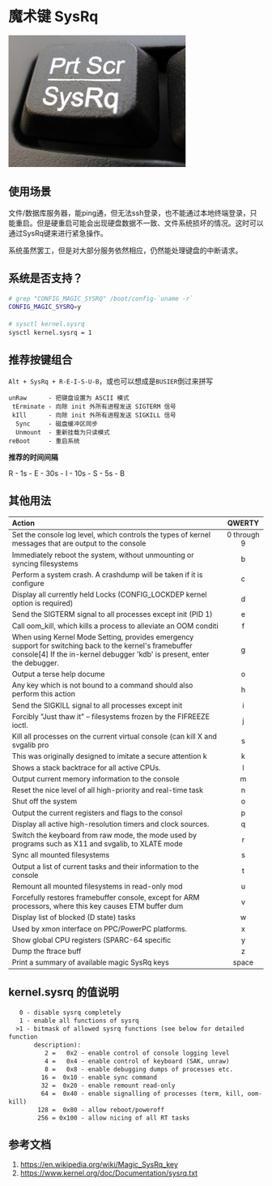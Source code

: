 # 魔术键 SysRq

![](sysrq/sysrq.jpg)

## 使用场景

文件/数据库服务器，能ping通，但无法ssh登录，也不能通过本地终端登录，只能重启。但是硬重启可能会出现硬盘数据不一致、文件系统损坏的情况。这时可以通过SysRq键来进行紧急操作。

系统虽然罢工，但是对大部分服务依然相应，仍然能处理键盘的中断请求。

## 系统是否支持？

```bash
# grep "CONFIG_MAGIC_SYSRQ" /boot/config-`uname -r`
CONFIG_MAGIC_SYSRQ=y

# sysctl kernel.sysrq
sysctl kernel.sysrq = 1
```

## 推荐按键组合

`Alt + SysRq + R-E-I-S-U-B`，或也可以想成是`BUSIER`倒过来拼写

```
unRaw      - 把键盘设置为 ASCII 模式
 tErminate - 向除 init 外所有进程发送 SIGTERM 信号
 kIll      - 向除 init 外所有进程发送 SIGKILL 信号
  Sync     - 磁盘缓冲区同步
  Unmount  - 重新挂载为只读模式
reBoot     - 重启系统 
```

**推荐的时间间隔**

R - 1s - E - 30s - I - 10s - S - 5s - B

## 其他用法

|Action|QWERTY|
|:------------|:-:|
|Set the console log level, which controls the types of kernel messages that are output to the console|0 through 9|
|Immediately reboot the system, without unmounting or syncing filesystems|b|
|Perform a system crash. A crashdump will be taken if it is configure|c|
|Display all currently held Locks (CONFIG_LOCKDEP kernel option is required) |d|
|Send the SIGTERM signal to all processes except init (PID 1)|e|
|Call oom_kill, which kills a process to alleviate an OOM conditi|f|
|When using Kernel Mode Setting, provides emergency support for switching back to the kernel's framebuffer console[4] If the in-kernel debugger 'kdb' is present, enter the debugger.|g|
|Output a terse help docume|o|
|Any key which is not bound to a command should also perform this action |h|
|Send the SIGKILL signal to all processes except init|i|
|Forcibly "Just thaw it" – filesystems frozen by the FIFREEZE ioctl. |j|
|Kill all processes on the current virtual console (can kill X and svgalib pro|s|
|This was originally designed to imitate a secure attention k|k|
|Shows a stack backtrace for all active CPUs.|l|
|Output current memory information to the console|m|
|Reset the nice level of all high-priority and real-time task|n|
|Shut off the system |o|
|Output the current registers and flags to the consol|p|
|Display all active high-resolution timers and clock sources.|q|
|Switch the keyboard from raw mode, the mode used by programs such as X11 and svgalib, to XLATE mode |r|
|Sync all mounted filesystems|s|
|Output a list of current tasks and their information to the console |t|
|Remount all mounted filesystems in read-only mod|u|
|Forcefully restores framebuffer console, except for ARM processors, where this key causes ETM buffer dum|v|
|Display list of blocked (D state) tasks |w|
|Used by xmon interface on PPC/PowerPC platforms.|x|
|Show global CPU registers (SPARC-64 specific|y|
|Dump the ftrace buff|z|
|Print a summary of available magic SysRq keys|space|

## kernel.sysrq 的值说明

```
   0 - disable sysrq completely
   1 - enable all functions of sysrq
  >1 - bitmask of allowed sysrq functions (see below for detailed function
       description):
          2 =   0x2 - enable control of console logging level
          4 =   0x4 - enable control of keyboard (SAK, unraw)
          8 =   0x8 - enable debugging dumps of processes etc.
         16 =  0x10 - enable sync command
         32 =  0x20 - enable remount read-only
         64 =  0x40 - enable signalling of processes (term, kill, oom-kill)
        128 =  0x80 - allow reboot/poweroff
        256 = 0x100 - allow nicing of all RT tasks
```

## 参考文档

1. <https://en.wikipedia.org/wiki/Magic_SysRq_key>
2. <https://www.kernel.org/doc/Documentation/sysrq.txt>
